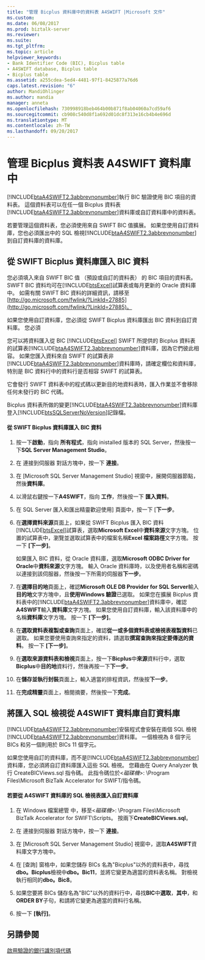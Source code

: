 ```yaml
---
title: "管理 Bicplus 資料庫中的資料表 A4SWIFT |Microsoft 文件"
ms.custom: 
ms.date: 06/08/2017
ms.prod: biztalk-server
ms.reviewer: 
ms.suite: 
ms.tgt_pltfrm: 
ms.topic: article
helpviewer_keywords:
- Bank Identifier Code (BIC), Bicplus table
- A4SWIFT database, Bicplus table
- Bicplus table
ms.assetid: a255cdea-5ed4-4481-97f1-8425877a76d6
caps.latest.revision: "6"
author: MandiOhlinger
ms.author: mandia
manager: anneta
ms.openlocfilehash: 730998918beb464b00b871f8ab04060a7cd59af6
ms.sourcegitcommit: cb908c540d8f1a692d01dc8f313e16cb4b4e696d
ms.translationtype: MT
ms.contentlocale: zh-TW
ms.lasthandoff: 09/20/2017
---
```

# <a name="managing-the-bicplus-table-in-the-a4swift-database"></a>管理 Bicplus 資料表 A4SWIFT 資料庫中
[!INCLUDE[btaA4SWIFT2.3abbrevnonumber](../../includes/btaa4swift2-3abbrevnonumber-md.md)]執行 BIC 驗證使用 BIC 項目的資料表。 這個資料表可以在任一個 Bicplus 資料表[!INCLUDE[btaA4SWIFT2.3abbrevnonumber](../../includes/btaa4swift2-3abbrevnonumber-md.md)]資料庫或自訂資料庫中的資料表。  
  
 若要管理這個資料表，您必須使用來自 SWIFT BIC 值擴展。 如果您使用自訂資料庫，您也必須匯出中的 SQL 檢視[!INCLUDE[btaA4SWIFT2.3abbrevnonumber](../../includes/btaa4swift2-3abbrevnonumber-md.md)]到自訂資料庫的資料庫。  
  
## <a name="importing-bic-data-from-the-swift-bicplus-database"></a>從 SWIFT Bicplus 資料庫匯入 BIC 資料  
 您必須填入來自 SWIFT BIC 值 （預設或自訂的資料表） 的 BIC 項目的資料表。 SWIFT BIC 資料均可在[!INCLUDE[btsExcel](../../includes/btsexcel-md.md)]試算表或每月更新的 Oracle 資料庫中。 如需有關 SWIFT BIC 資料的詳細資訊，請移至[http://go.microsoft.com/fwlink/?LinkId=27885](http://go.microsoft.com/fwlink/?LinkId=27885)。  
  
 如果您使用自訂資料庫，您必須從 SWIFT Bicplus 資料庫匯出 BIC 資料到自訂資料庫。 您必須  
  
 您可以將資料匯入從 BIC [!INCLUDE[btsExcel](../../includes/btsexcel-md.md)] SWIFT 所提供的 Bicplus 資料表的試算表[!INCLUDE[btaA4SWIFT2.3abbrevnonumber](../../includes/btaa4swift2-3abbrevnonumber-md.md)]資料庫，因為它們彼此相容。 如果您匯入資料來自 SWIFT 的試算表非[!INCLUDE[btaA4SWIFT2.3abbrevnonumber](../../includes/btaa4swift2-3abbrevnonumber-md.md)]資料庫時，請確定欄位和資料庫，特別是 BIC 資料行中的資料行是否相容 SWIFT 的試算表。  
  
 它會發行 SWIFT 資料表中的程式碼以更新目的地資料表時，匯入作業並不會移除任何未發行的 BIC 代碼。  
  
 Bicplus 資料表所做的變更[!INCLUDE[btaA4SWIFT2.3abbrevnonumber](../../includes/btaa4swift2-3abbrevnonumber-md.md)]資料庫登入[!INCLUDE[btsSQLServerNoVersion](../../includes/btssqlservernoversion-md.md)]記錄檔。  
  
#### <a name="to-import-bic-data-from-the-swift-bicplus-database"></a>從 SWIFT Bicplus 資料庫匯入 BIC 資料  
  
1.  按一下**啟動**，指向 **所有程式**，指向 inistalled 版本的 SQL Server，然後按一下**SQL Server Management Studio**。  
  
2.  在 連接到伺服器 對話方塊中，按一下 **連接**。  
  
3.  在 [Microsoft SQL Server Management Studio] 視窗中，展開伺服器節點，然後**資料庫**。  
  
4.  以滑鼠右鍵按一下**A4SWIFT**，指向 **工作**，然後按一下 **匯入資料**。  
  
5.  在 SQL Server 匯入和匯出精靈歡迎使用] 頁面中，按一下 [**下一步**。  
  
6.  在**選擇資料來源**頁面上，如果從 SWIFT Bicplus 匯入 BIC 資料[!INCLUDE[btsExcel](../../includes/btsexcel-md.md)]試算表，選取**Microsoft Excel**中**資料來源**文字方塊。 位置的試算表中，瀏覽並選取試算表中的檔案名稱**Excel 檔案路徑**文字方塊。 按一下 **[下一步]**。  
  
     如果匯入 BIC 資料，從 Oracle 資料庫，選取**Microsoft ODBC Driver for Oracle**中**資料來源**文字方塊。 輸入 Oracle 資料庫時，以及使用者名稱和密碼以連接到該伺服器，然後按一下所需的伺服器**下一步**。  
  
7.  在**選擇目的地**頁面上，確認**Microsoft OLE DB Provider for SQL Server**輸入**目的地**文字方塊中，且**使用Windows 驗證**已選取。 如果您在擴展 Bicplus 資料表中的[!INCLUDE[btaA4SWIFT2.3abbrevnonumber](../../includes/btaa4swift2-3abbrevnonumber-md.md)]資料庫中，確認**A4SWIFT**輸入**資料庫**文字方塊。 如果您使用自訂資料庫，輸入該資料庫中的名稱**資料庫**文字方塊。 按一下 **[下一步]**。  
  
8.  在**選取資料表複製或查詢**頁面上，確認**從一或多個資料表或檢視表複製資料**已選取。 如果您要使用查詢來指定的資料，請選取**撰寫查詢來指定要傳送的資料**。 按一下 **[下一步]**。  
  
9. 在**選取來源資料表和檢視**頁面上，按一下**Bicplus**中**來源**資料行中，選取**Bicplus**中**目的地**資料行，然後再按一下**下一步**。  
  
10. 在**儲存並執行封裝**頁面上，輸入適當的排程資訊，然後按**下一步**。  
  
11. 在**完成精靈**頁面上，檢閱摘要，然後按一下**完成**。  
  
## <a name="importing-sql-views-from-the-a4swift-database-into-a-custom-database"></a>將匯入 SQL 檢視從 A4SWIFT 資料庫自訂資料庫  
 [!INCLUDE[btaA4SWIFT2.3abbrevnonumber](../../includes/btaa4swift2-3abbrevnonumber-md.md)]安裝程式會安裝在兩個 SQL 檢視[!INCLUDE[btaA4SWIFT2.3abbrevnonumber](../../includes/btaa4swift2-3abbrevnonumber-md.md)]資料庫。 一個檢視為 8 個字元 BICs 和另一個則用於 BICs 11 個字元。  
  
 如果您使用自訂的資料庫，而不是[!INCLUDE[btaA4SWIFT2.3abbrevnonumber](../../includes/btaa4swift2-3abbrevnonumber-md.md)]資料庫，您必須將自訂資料庫匯入這些 SQL 檢視。 您藉由在 Query Analyzer 執行 CreateBICViews.sql 指令碼。 此指令碼位於\<*磁碟機*>: \Program Files\Microsoft BizTalk Accelerator for SWIFT/指令碼。  
  
#### <a name="to-import-sql-views-from-the-a4swift-database-into-a-custom-database"></a>若要從 A4SWIFT 資料庫的 SQL 檢視表匯入自訂資料庫  
  
1.  在 Windows 檔案總管 中，移至\<*磁碟機*>: \Program Files\Microsoft BizTalk Accelerator for SWIFT\Scripts。 按兩下**CreateBICViews.sql**。  
  
2.  在 連接到伺服器 對話方塊中，按一下 **連接**。  
  
3.  在 [Microsoft SQL Server Management Studio] 視窗中，選取**A4SWIFT**資料庫文字方塊中。  
  
4.  在 [查詢] 窗格中，如果您儲存 BICs 名為"Bicplus"以外的資料表中，尋找**dbo。Bicplus**檢視中**dbo。Bic11**，並將它變更為適當的資料表名稱。 對檢視執行相同的**dbo。Bic8**。  
  
5.  如果您要將 BICs 儲存名為"BIC"以外的資料行中，尋找**BIC**中**選取**，**其中**，和**ORDER BY**子句，和請將它變更為適當的資料行名稱。  
  
6.  按一下 **[執行]**。  
  
## <a name="see-also"></a>另請參閱  
 [啟用驗證的銀行識別項代碼](../../adapters-and-accelerators/accelerator-swift/enabling-validation-of-bank-identifier-codes.md)